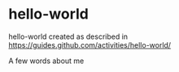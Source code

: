 # hello-world
hello-world created as described in https://guides.github.com/activities/hello-world/

A few words about me

